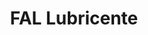 ---
title: "FAL Lubricente"
url: /leandro-n-alem/fal-lubricente/
shop: reparación de automóviles
---